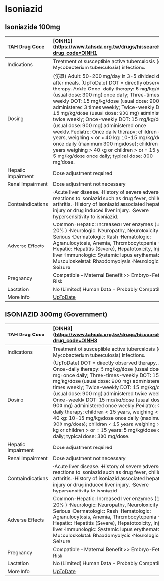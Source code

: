 # Isoniazid

## Isoniazide 100mg

| TAH Drug Code      | [OINH1](https://www.tahsda.org.tw/drugs/hissearch.php?drug_code=OINH1                                                                                                                                                                                                                                                                                                                                                                                                                                                                                                                                                                                                                      |
|:-------------------|:-------------------------------------------------------------------------------------------------------------------------------------------------------------------------------------------------------------------------------------------------------------------------------------------------------------------------------------------------------------------------------------------------------------------------------------------------------------------------------------------------------------------------------------------------------------------------------------------------------------------------------------------------------------------------------------------|
| Indications        | Treatment of susceptible active tuberculosis (eg, Mycobacterium tuberculosis) infections.                                                                                                                                                                                                                                                                                                                                                                                                                                                                                                                                                                                                  |
| Dosing             | (仿單) Adult: 50-200 mg/day in 3-5 divided doses after meals. (UpToDate) DOT = directly observed therapy. Adult: Once-daily therapy: 5 mg/kg/dose (usual dose: 300 mg) once daily; Three-times-weekly DOT: 15 mg/kg/dose (usual dose: 900 mg) administered 3 times weekly; Twice-weekly DOT: 15 mg/kg/dose (usual dose: 900 mg) administered twice weekly; Once-weekly DOT: 15 mg/kg/dose (usual dose: 900 mg) administered once weekly.Pediatrc: Once daily therapy: children < 15 years, weighing < or = 40 kg: 10-15 mg/kg/dose once daily (maximum 300 mg/dose); children < 15 years weighing > 40 kg or children > or = 15 years: 5 mg/kg/dose once daily; typical dose: 300 mg/dose. |
| Hepatic Impairment | Dose adjustment required                                                                                                                                                                                                                                                                                                                                                                                                                                                                                                                                                                                                                                                                   |
| Renal Impairment   | Dose adjustment not necessary                                                                                                                                                                                                                                                                                                                                                                                                                                                                                                                                                                                                                                                              |
| Contraindications  | ‧Acute liver disease. ‧History of severe adverse reactions to isoniazid such as drug fever, chills, or arthritis. ‧History of isoniazid associated hepatic injury or drug induced liver injury. ‧Severe hypersensitivity to isoniazid.                                                                                                                                                                                                                                                                                                                                                                                                                                                     |
| Adverse Effects    | Common ‧Hepatic: Increased liver enzymes (10% to 20% ) ‧Neurologic: Neuropathy, Neurotoxicity Serious ‧Dermatologic: Rash ‧Hematologic: Agranulocytosis, Anemia, Thrombocytopenia ‧Hepatic: Hepatitis (Severe), Hepatotoxicity, Injury of liver ‧Immunologic: Systemic lupus erythematosus ‧Musculoskeletal: Rhabdomyolysis ‧Neurologic: Seizure                                                                                                                                                                                                                                                                                                                                           |
| Pregnancy          | Compatible – Maternal Benefit >> Embryo-Fetal Risk                                                                                                                                                                                                                                                                                                                                                                                                                                                                                                                                                                                                                                         |
| Lactation          | No (Limited) Human Data - Probably Compatible                                                                                                                                                                                                                                                                                                                                                                                                                                                                                                                                                                                                                                              |
| More Info          | [UpToDate](https://www.uptodate.com/contents/isoniazid-drug-information)                                                                                                                                                                                                                                                                                                                                                                                                                                                                                                                                                                                                                   |

## ISONIAZID 300mg (Government)

| TAH Drug Code      | [OINH3](https://www.tahsda.org.tw/drugs/hissearch.php?drug_code=OINH3                                                                                                                                                                                                                                                                                                                                                                                                                                                                                                                                                        |
|:-------------------|:-----------------------------------------------------------------------------------------------------------------------------------------------------------------------------------------------------------------------------------------------------------------------------------------------------------------------------------------------------------------------------------------------------------------------------------------------------------------------------------------------------------------------------------------------------------------------------------------------------------------------------|
| Indications        | Treatment of susceptible active tuberculosis (eg, Mycobacterium tuberculosis) infections.                                                                                                                                                                                                                                                                                                                                                                                                                                                                                                                                    |
| Dosing             | (UpToDate) DOT = directly observed therapy. Adult: Once-daily therapy: 5 mg/kg/dose (usual dose: 300 mg) once daily; Three-times-weekly DOT: 15 mg/kg/dose (usual dose: 900 mg) administered 3 times weekly; Twice-weekly DOT: 15 mg/kg/dose (usual dose: 900 mg) administered twice weekly; Once-weekly DOT: 15 mg/kg/dose (usual dose: 900 mg) administered once weekly.Pediatrc: Once daily therapy: children < 15 years, weighing < or = 40 kg: 10-15 mg/kg/dose once daily (maximum 300 mg/dose); children < 15 years weighing > 40 kg or children > or = 15 years: 5 mg/kg/dose once daily; typical dose: 300 mg/dose. |
| Hepatic Impairment | Dose adjustment required                                                                                                                                                                                                                                                                                                                                                                                                                                                                                                                                                                                                     |
| Renal Impairment   | Dose adjustment not necessary                                                                                                                                                                                                                                                                                                                                                                                                                                                                                                                                                                                                |
| Contraindications  | ‧Acute liver disease. ‧History of severe adverse reactions to isoniazid such as drug fever, chills, or arthritis. ‧History of isoniazid associated hepatic injury or drug induced liver injury. ‧Severe hypersensitivity to isoniazid.                                                                                                                                                                                                                                                                                                                                                                                       |
| Adverse Effects    | Common ‧Hepatic: Increased liver enzymes (10% to 20% ) ‧Neurologic: Neuropathy, Neurotoxicity Serious ‧Dermatologic: Rash ‧Hematologic: Agranulocytosis, Anemia, Thrombocytopenia ‧Hepatic: Hepatitis (Severe), Hepatotoxicity, Injury of liver ‧Immunologic: Systemic lupus erythematosus ‧Musculoskeletal: Rhabdomyolysis ‧Neurologic: Seizure                                                                                                                                                                                                                                                                             |
| Pregnancy          | Compatible – Maternal Benefit >> Embryo-Fetal Risk                                                                                                                                                                                                                                                                                                                                                                                                                                                                                                                                                                           |
| Lactation          | No (Limited) Human Data - Probably Compatible                                                                                                                                                                                                                                                                                                                                                                                                                                                                                                                                                                                |
| More Info          | [UpToDate](https://www.uptodate.com/contents/isoniazid-drug-information)                                                                                                                                                                                                                                                                                                                                                                                                                                                                                                                                                     |

